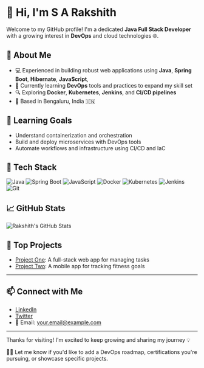 
# 👋 Hi, I'm S A Rakshith

Welcome to my GitHub profile! I'm a dedicated **Java Full Stack Developer** with a growing interest in **DevOps** and cloud technologies 🌐.

## 💼 About Me
- 💻 Experienced in building robust web applications using **Java**, **Spring Boot**, **Hibernate**, **JavaScript**,
- 🧠 Currently learning **DevOps** tools and practices to expand my skill set
- 🔍 Exploring **Docker**, **Kubernetes**, **Jenkins**, and **CI/CD pipelines**
- 📍 Based in Bengaluru, India 🇮🇳

## 🚀 Learning Goals
- Understand containerization and orchestration
- Build and deploy microservices with DevOps tools
- Automate workflows and infrastructure using CI/CD and IaC

## 🧰 Tech Stack
![Java](https://img.shields.io/badge/-Java-black?style=flat-square&logo=java)
![Spring Boot](https://img.shields.io/badge/-Spring%20Boot-black?style=flat-square&logo=spring)
![JavaScript](https://img.shields.io/badge/-JavaScript-black?style=flat-square&logo=javascript)
![Docker](https://img.shields.io/badge/-Docker-black?style=flat-square&logo=docker)
![Kubernetes](https://img.shields.io/badge/-Kubernetes-black?style=flat-square&logo=kubernetes)
![Jenkins](https://img.shields.io/badge/-Jenkins-black?style=flat-square&logo=jenkins)
![Git](https://img.shields.io/badge/-Git-black?style=flat-square&logo=git)



## 📈 GitHub Stats
![Rakshith's GitHub Stats](https://github-readme-stats.vercel.app/api?username=rakshith&show_icons=true&theme=tokyonight)


## 🧠 Top Projects
- [Project One](https://github.com/rakshith/project-one): A full-stack web app for managing tasks
- [Project Two](https://github.com/rakshith/project-two): A mobile app for tracking fitness goals

---


## 📫 Connect with Me
- [LinkedIn](https://www.linkedin.com/in/your-profile)
- [Twitter](https://twitter.com/your-handle)
- 📧 Email: your.email@example.com

---

Thanks for visiting! I'm excited to keep growing and sharing my journey 💡


Let me know if you'd like to add a DevOps roadmap, certifications you're pursuing, or showcase specific projects.
